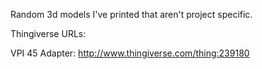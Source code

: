 Random 3d models I've printed that aren't project specific.

Thingiverse URLs:

VPI 45 Adapter: http://www.thingiverse.com/thing:239180
